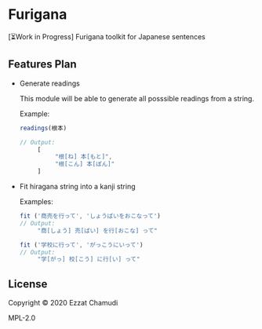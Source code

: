 # Furigana

[⏳Work in Progress] Furigana toolkit for Japanese sentences

## Features Plan

- Generate readings

     This module will be able to generate all posssible readings from a string.

     Example:

     ```js
     readings(根本)
     
     // Output:
          [
               "根[ね] 本[もと]",
               "根[こん] 本[ぽん]"
          ]
     ```

- Fit hiragana string into a kanji string

     Examples:

     ```js
     fit ('商売を行って', 'しょうばいをおこなって')
     // Output:
          "商[しょう] 売[ばい] を行[おこな] って"

     fit ('学校に行って', 'がっこうにいって')
     // Output:
          "学[がっ] 校[こう] に行[い] って"
     ```
## License

Copyright © 2020 Ezzat Chamudi

MPL-2.0
